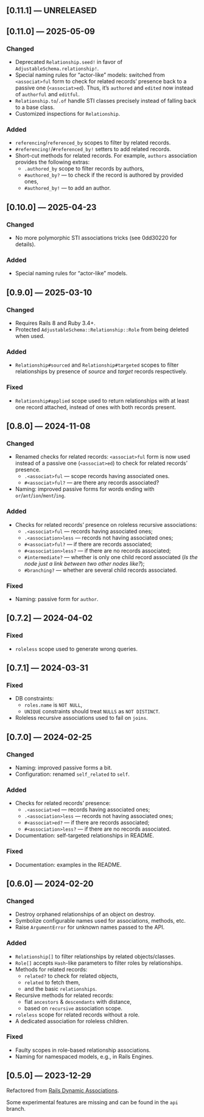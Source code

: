 ## [0.11.1] — UNRELEASED


## [0.11.0] — 2025-05-09

### Changed

- Deprecated `Relationship.seed!` in favor of `AdjustableSchema.relationship!`.
- Special naming rules for “actor-like” models:
	switched from `<associat>ful` form to check for related records’ presence back to a passive one (`<associat>ed`).
	Thus, it’s `authored` and `edited` now instead of `authorful` and `editful`.
- `Relationship.to`/`.of` handle STI classes precisely instead of falling back to a base class.
- Customized inspections for `Relationship`.

### Added

- `referencing`/`referenced_by` scopes to filter by related records.
- `#referencing!`/`#referenced_by!` setters to add related records.
- Short-cut methods for related records.
	For example, `authors` association provides the following extras:
	- `.authored_by` scope to filter records by authors,
	- `#authored_by?` — to check if the record is authored by provided ones,
	- `#authored_by!` — to add an author.


## [0.10.0] — 2025-04-23

### Changed

- No more polymorphic STI associations tricks (see 0dd30220 for details).

### Added

- Special naming rules for “actor-like” models.


## [0.9.0] — 2025-03-10

### Changed

- Requires Rails 8 and Ruby 3.4+.
- Protected `AdjustableSchema::Relationship::Role` from being deleted when used.

### Added

- `Relationship#sourced` and `Relationship#targeted` scopes to filter relationships by presence of _source_ and _target_ records respectively.

### Fixed

- `Relationship#applied` scope used to return relationships with at least one record attached, instead of ones with both records present.


## [0.8.0] — 2024-11-08

### Changed

- Renamed checks for related records:
	`<associat>ful` form is now used instead of a passive one (`<associat>ed`) to check for related records’ presence.
	- `.<associat>ful` — scope records having associated ones.
	- `#<associat>ful?` — are there any records associated?
- Naming: improved passive forms for words ending with `or`/`ant`/`ion`/`ment`/`ing`.

### Added

- Checks for related records’ presence on roleless recursive associations:
	- `.<associat>ful` —
		records having associated ones;
	- `.<association>less` —
		records not having associated ones;
	- `#<associat>ful?` —
		if there are records associated;
	- `#<association>less?` —
		if there are no records associated;
	- `#intermediate?` —
		whether is only one child record associated (_Is the node just a link between two other nodes like?_);
	- `#branching?` —
		whether are several child records associated.

### Fixed

- Naming: passive form for `author`.


## [0.7.2] — 2024-04-02

### Fixed

- `roleless` scope used to generate wrong queries.


## [0.7.1] — 2024-03-31

### Fixed

- DB constraints:
	- `roles.name` is `NOT NULL`,
	- `UNIQUE` constraints should treat `NULLS` as `NOT DISTINCT`.
- Roleless recursive associations used to fail on `joins`.


## [0.7.0] — 2024-02-25

### Changed

- Naming: improved passive forms a bit.
- Configuration: renamed `self_related` to `self`.

### Added

- Checks for related records’ presence:
	- `.<associat>ed` —
		records having associated ones;
	- `.<association>less` —
		records not having associated ones;
	- `#<associat>ed?` —
		if there are records associated;
	- `#<association>less?` —
		if there are no records associated.
- Documentation: self-targeted relationships in README.

### Fixed

- Documentation: examples in the README.


## [0.6.0] — 2024-02-20

### Changed

- Destroy orphaned relationships of an object on destroy.
- Symbolize configurable names used for associations, methods, etc.
- Raise `ArgumentError` for unknown names passed to the API.

### Added

- `Relationship[]` to filter relationships by related objects/classes.
- `Role[]` accepts `Hash`-like parameters to filter roles by relationships.
- Methods for related records:
	- `related?` to check for related objects,
	- `related` to fetch them,
	- and the basic `relationships`.
- Recursive methods for related records:
	- flat `ancestors` & `descendants` with distance,
	- based on `recursive` association scope.
- `roleless` scope for related records without a role.
- A dedicated association for roleless children.

### Fixed

- Faulty scopes in role-based relationship associations.
- Naming for namespaced models, e.g., in Rails Engines.


## [0.5.0] — 2023-12-29

Refactored from [Rails Dynamic Associations](
	https://github.com/Alexander-Senko/rails_dynamic_associations
).

Some experimental features are missing and can be found in the `api` branch.
